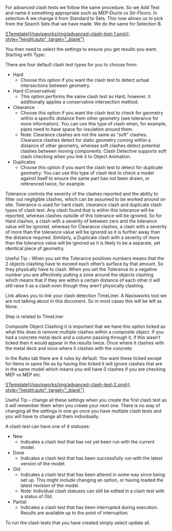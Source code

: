 For advanced clash tests we follow the same procedure. So we Add Test and name it something appropriate such as MEP-Ducts vs Str-Floors. In selection A we change it from Standard to Sets. This now allows us to pick from the Search Sets that we have made. We do the same for Selection B.

<a href="../../.././img/advanced-clash-test-1.png" target="_blank">
    ![Template](/navisworks/img/advanced-clash-test-1.png){: style="height:auto" :target="_blank"}
</a>

You then need to select the settings to ensure you get results you want. Starting with Type:

There are four default clash test types for you to choose from:

*	Hard
    *	Choose this option if you want the clash test to detect actual intersections between geometry.
*	Hard (Conservative)
    *	This option performs the same clash test as Hard, however, it additionally applies a conservative intersection method.
*	Clearance
    *	Choose this option if you want the clash test to check for geometry within a specific distance from other geometry (see tolerance for more information). You can use this type of clash when, for example, pipes need to have space for insulation around them.
    *	Note: Clearance clashes are not the same as “soft” clashes. Clearance clashes detect for static geometry coming within a distance of other geometry, whereas soft clashes detect potential clashes between moving components. Clash Detective supports soft clash checking when you link it to Object Animation.
*	Duplicates
    *	Choose this option if you want the clash test to detect for duplicate geometry. You can use this type of clash test to check a model against itself to ensure the same part has not been drawn, or referenced twice, for example.

Tolerance controls the severity of the clashes reported and the ability to filter out negligible clashes, which can be assumed to be worked around on site. Tolerance is used for hard clash, clearance clash and duplicate clash types of clash test. Any clash found that is within this tolerance will be reported, whereas clashes outside of this tolerance will be ignored. So for Hard clashes, a clash with a severity of between zero and the tolerance value will be ignored, whereas for Clearance clashes, a clash with a severity of more than the tolerance value will be ignored as it is further away than the distance required. Similarly, a Duplicate clash with a severity of more than the tolerance value will be ignored as it is likely to be a separate, yet identical piece of geometry. 

Useful Tip - When you set the Tolerance positives numbers means that the 2 objects clashing have to exceed each other’s surface by that amount. So they physically have to clash. When you set the Tolerance to a negative number you are affectively putting a zone around the objects clashing which means that if they are within a certain distance of each other it will still raise it as a clash even though they aren’t physically clashing. 

Link allows you to link your clash detection TimeLiner. A Navisworks tool we are not talking about in this document. So in most cases this will be left as None.

Step is related to TimeLiner

Composite Object Clashing it is important that we have this option ticked as what this does is remove multiple clashes within a composite object. If you had a concrete metal deck and a column passing through it, if this wasn’t ticked then it would appear in the results twice. Once where it clashes with the metal deck and once where it clashes with the concrete. 

In the Rules tab there are 4 rules by default. You want these ticked except for Items in same file as by having this ticked it will ignore clashes that are in the same model which means you will have 0 clashes if you are checking MEP vs MEP etc. 


<a href="../../.././img/advanced-clash-test-2.png" target="_blank">
    ![Template](/navisworks/img/advanced-clash-test-2.png){: style="height:auto" :target="_blank"}
</a>

Useful Tip – change all these settings when you create the first clash test as it will remember them when you create your next one. There is no way of changing all the settings in one go once you have multiple clash tests and you will have to change all them individually.  

A clash test can have one of 4 statuses:

*	New
    *	Indicates a clash test that has not yet been run with the current model.
*	Done
    *	Indicates a clash test that has been successfully run with the latest version of the model.
*	Old
    *	Indicates a clash test that has been altered in some way since being set up. This might include changing an option, or having loaded the latest revision of the model.
    *	Note: Individual clash statuses can still be edited in a clash test with a status of Old.
*	Partial
    *	Indicates a clash test that has been interrupted during execution. Results are available up to the point of interruption.

To run the clash tests that you have created simply select update all.


<br>
<br>
<br>
